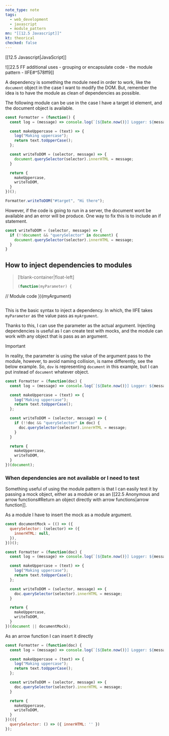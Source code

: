 ```yaml
---
note_type: note
tags:
  - web_development
  - javascript
  - module_pattern
mn: "[[12.5 Javascript]]"
kt: theorical
checked: false
---
```

[[12.5 Javascript|JavaScript]]

![[22.5 FF additional uses - grouping or encapsulate code - the module pattern -  IIFE#^578ff9]]
 
A dependency is something the module need in order to work, like the `document` object in the case I want to modify the DOM. But, remember the idea is to have the module as clean of dependencies as possible. 

The following module can be use in the case I have a target id element, and the document object is available. 

```js
const Formatter = (function() {
  const log = (message) => console.log(`[${Date.now()}] Logger: ${message}`);

  const makeUppercase = (text) => {
    log("Making uppercase");
    return text.toUpperCase();
  };

  const writeToDOM = (selector, message) => {
    document.querySelector(selector).innerHTML = message;
  }

  return {
    makeUppercase,
    writeToDOM,
  }
})();

Formatter.writeToDOM("#target", "Hi there");
```

However, if the code is going to run in a server, the document wont be available and an error will be produce. One way to fix this is to include an if statement.

```js
const writeToDOM = (selector, message) => {
  if (!!document && "querySelector" in document) {
    document.querySelector(selector).innerHTML = message;
  }
}
```

## How to inject dependencies to modules
>[!blank-container|float-left]
>```js
>(function(myParameter) {
  // Module code
})(myArgument)
>```

This is the basic syntax to inject a dependency. In which, the IIFE takes `myParameter` as the value pass as `myArgument`.

Thanks to this, I can use the parameter as the actual argument. Injecting dependencies is useful as I can create test with mocks, and the module can work with any object that is pass as an argument.

>[!important]
>In reality, the parameter is using the value of the argument pass to the module, however, to avoid naming collision, is name differently, see the below example. So, `dov` is representing `document` in this example, but I can put instead of `document` whatever object.

```js
const Formatter = (function(doc) {
  const log = (message) => console.log(`[${Date.now()}] Logger: ${message}`);

  const makeUppercase = (text) => {
    log("Making uppercase");
    return text.toUpperCase();
  };

  const writeToDOM = (selector, message) => {
    if (!!doc && "querySelector" in doc) {
      doc.querySelector(selector).innerHTML = message;
    }
  }

  return {
    makeUppercase,
    writeToDOM,
  }
})(document);
```

### When dependencies are not available or I need to test
Something useful of using the module pattern is that I can easily test it by passing a mock object, either as a module or as an [[22.5 Anonymous and arrow functions#Return an object directly with arrow functions|arrow function]].

As a module I have to insert the mock as a module argument.

```js
const documentMock = (() => ({
  querySelector: (selector) => ({
    innerHTML: null,
  }),
}))();

const Formatter = (function(doc) {
  const log = (message) => console.log(`[${Date.now()}] Logger: ${message}`);

  const makeUppercase = (text) => {
    log("Making uppercase");
    return text.toUpperCase();
  };

  const writeToDOM = (selector, message) => {
    doc.querySelector(selector).innerHTML = message;
  }

  return {
    makeUppercase,
    writeToDOM,
  }
})(document || documentMock);
```

As an arrow function I can insert it directly
```js
const Formatter = (function(doc) {
  const log = (message) => console.log(`[${Date.now()}] Logger: ${message}`);

  const makeUppercase = (text) => {
    log("Making uppercase");
    return text.toUpperCase();
  };

  const writeToDOM = (selector, message) => {
    doc.querySelector(selector).innerHTML = message;
  }

  return {
    makeUppercase,
    writeToDOM,
  }
})(({
  querySelector: () => ({ innerHTML: '' })
});
```
